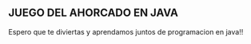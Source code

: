 ## JUEGO DEL AHORCADO EN JAVA

Espero que te diviertas y aprendamos juntos de programacion en java!! 

